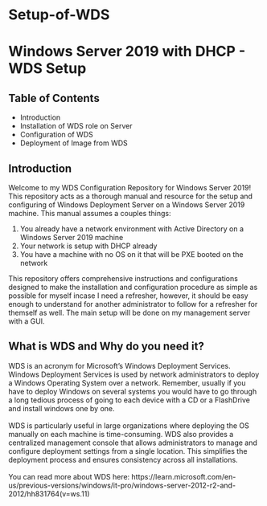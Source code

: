 # Setup-of-WDS
<h1>Windows Server 2019 with DHCP - WDS Setup</h1>
<h2>Table of Contents</h2>
<ul>
  <li>Introduction</li>
  <li>Installation of WDS role on Server</li>
  <li>Configuration of WDS</li>
  <li>Deployment of Image from WDS</li>
</ul>

<h2>Introduction</h2>
<p>
  Welcome to my WDS Configuration Repository for Windows Server 2019! This repository acts as a thorough manual and resource for the setup and configuring of Windows Deployment Server on a Windows Server 2019 machine. This manual assumes a couples things: 
  <ol>
    <li>You already have a network environment with Active Directory on a Windows Server 2019 machine</li>
    <li> Your network is setup with DHCP already</li>
    <li>You have a machine with no OS on it that will be PXE booted on the network</li>
  </ol>
  This repository offers comprehensive instructions and configurations designed to make the installation and configuration procedure as simple as possible for myself incase I need a refresher, however, it should be easy enough to understand for another administrator to follow for a refresher for themself as well. The main setup will be done on my management server with a GUI.
</p>

<h2> What is WDS and Why do you need it?</h2>
<p>WDS is an acronym for Microsoft’s Windows Deployment Services. Windows Deployment Services is used by network administrators to deploy a Windows Operating System over a network. Remember, usually if you have to deploy Windows on several systems you would have to go through a long tedious process of going to each device with a CD or a FlashDrive and install windows one by one.
<br>
<br>
WDS is particularly useful in large organizations where deploying the OS manually on each machine is time-consuming. WDS also provides a centralized management console that allows administrators to manage and configure deployment settings from a single location. This simplifies the deployment process and ensures consistency across all installations.
<br>
<br>
You can read more about WDS here: https://learn.microsoft.com/en-us/previous-versions/windows/it-pro/windows-server-2012-r2-and-2012/hh831764(v=ws.11)
</p>
